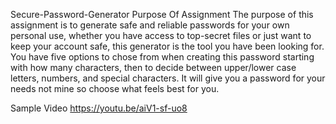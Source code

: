 Secure-Password-Generator
Purpose Of Assignment
The purpose of this assignment is to generate safe and reliable passwords for your own personal use, whether you have access to top-secret files or just want to keep your account safe, this generator is the tool you have been looking for. You have five options to chose from when creating this password starting with how many characters, then to decide between upper/lower case letters, numbers, and special characters. It will give you a password for your needs not mine so choose what feels best for you.

Sample Video
https://youtu.be/aiV1-sf-uo8

